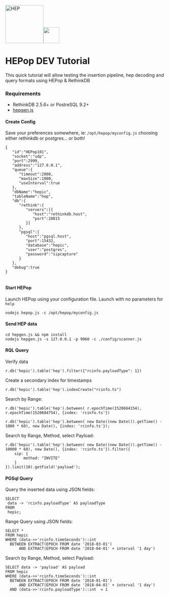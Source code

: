 <img src="http://i.imgur.com/RSUlFRa.gif" width="120" alt="HEP"><img src="https://d30y9cdsu7xlg0.cloudfront.net/png/30712-200.png" width=50>

# HEPop DEV Tutorial
This quick tutorial will allow testing the insertion pipeline, hep decoding and query formats using HEPop & RethinkDB

### Requirements
* RethinkDB 2.5.6+ or PostreSQL 9.2+
* [hepgen.js](http://github.com/sipcapture/hepgen.js)

#### Create Config
Save your preferences somewhere, ie: `/opt/hepop/myconfig.js` choosing either rethinkdb or postgres... or both!
```
{
   "id":"HEPop101",
   "socket":"udp",
   "port":2999,
   "address":"127.0.0.1",
   "queue":{
      "timeout":2000,
      "maxSize":1000,
      "useInterval":true
   },
   "dbName":"hepic",
   "tableName":"hep",
   "db":{
      "rethink":{
         "servers":[{
            "host":"rethinkdb.host",
            "port":28015
         }]
      },
      "pgsql":{
         "host":"pgsql.host",
         "port":15432,
         "database":"hepic",
         "user":"postgres",
         "password":"sipcapture"
      }
   },
   "debug":true
}


```

#### Start HEPop
Launch HEPop using your configuration file. Launch with no parameters for `help`
```
nodejs hepop.js -c /opt/hepop/myconfig.js 
```

#### Send HEP data
```
cd hepgen.js && npm install
nodejs hepgen.js -s 127.0.0.1 -p 9060 -c ./config/scanner.js
```

#### RQL Query
Verify data
```
r.db('hepic').table('hep').filter({"rcinfo.payloadType": 1})
```

Create a secondary index for timestamps
```
r.db('hepic').table('hep').indexCreate("rcinfo.ts")
```

Search by Range:
```
r.db('hepic').table('hep').between( r.epochTime(1520684154), r.epochTime(1520684754), {index: 'rcinfo.ts'})
```
```
r.db('hepic').table('hep').between( new Date((new Date()).getTime() - 1000 * 60), new Date(), {index: 'rcinfo.ts'});
```

Search by Range, Method, select Payload:
```
r.db('hepic').table('hep').between( new Date((new Date()).getTime() - 10000 * 60), new Date(), {index: 'rcinfo.ts'}).filter({
    sip: {
        method: "INVITE"
    }
}).limit(10).getField('payload');
```

#### PGSql Query
Query the inserted data using JSON fields:
```
SELECT
 data -> 'rcinfo.payloadType' AS payloadType
FROM
 hepic;
 ```
 Range Query using JSON fields:
```
SELECT *
FROM hepic
WHERE (data->>'rcinfo.timeSeconds')::int 
  BETWEEN EXTRACT(EPOCH FROM date '2018-03-01') 
      AND EXTRACT(EPOCH FROM date '2018-04-01' + interval '1 day')
```

Search by Range, Method, select Payload:
```
SELECT data -> 'payload' AS payload 
FROM hepic
WHERE (data->>'rcinfo.timeSeconds')::int 
  BETWEEN EXTRACT(EPOCH FROM date '2018-01-01') 
      AND EXTRACT(EPOCH FROM date '2018-04-01' + interval '1 day')
  AND (data->>'rcinfo.payloadType')::int  = 1

 ```
